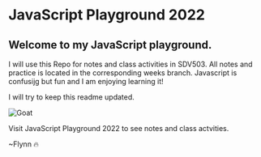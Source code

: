 # JavaScript Playground 2022
## Welcome to my JavaScript playground.
I will use this Repo for notes and class activities in SDV503.
All notes and practice is located in the corresponding weeks branch.
Javascript is confusijg but fun and I am enjoying learning it!

I will try to keep this readme updated.

![Goat](https://media.giphy.com/media/U6FgnRQfSfSCQaDWMZ/giphy.gif)

Visit JavaScript Playground 2022 to see notes and class actvities.

~Flynn :fire:
